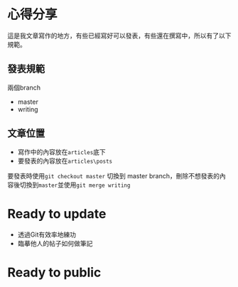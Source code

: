 # 心得分享

這是我文章寫作的地方，有些已經寫好可以發表，有些還在撰寫中，所以有了以下規範。

## 發表規範

兩個branch
- master
- writing

## 文章位置
- 寫作中的內容放在`articles`底下
- 要發表的內容放在`articles\posts`


要發表時使用`git checkout master` 切換到 master branch，刪除不想發表的內容後切換到`master`並使用`git merge writing`


# Ready to update
- 透過Git有效率地練功
- 臨摹他人的帖子如何做筆記

# Ready to public
